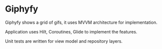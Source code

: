 # Giphyfy

Giphyfy shows a grid of gifs, it uses MVVM architecture for implementation.

Application uses Hilt, Coroutines, Glide to implement the features.

Unit tests are written for view model and repository layers.
